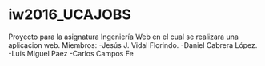 # iw2016_UCAJOBS
Proyecto para la asignatura Ingeniería Web en el cual se realizara una aplicacion web.
Miembros:
  -Jesús J. Vidal Florindo.
  -Daniel Cabrera López.
  -Luis Miguel Paez
  -Carlos Campos Fe
